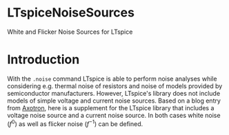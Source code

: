 # LTspiceNoiseSources
White and Flicker Noise Sources for LTspice

# Introduction
With the `.noise` command LTspice is able to perform noise analyses while considering e.g. thermal noise of resistors and noise of models provided by semiconductor manufacturers. However, LTspice's library does not include models of simple voltage and current noise sources. Based on a blog entry from [Axotron](http://axotron.se/blog/voltage-and-current-noise-sources-in-ltspice-noise-simulations/), here is a supplement for the LTspice library that includes a voltage noise source and a current noise source. In both cases white noise ($f^0$) as well as flicker noise ($f^{-1}$) can be defined.


